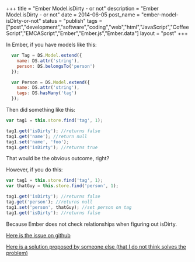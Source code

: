 +++
title = "Ember Model.isDirty - or not"
description = "Ember Model.isDirty - or not"
date = 2014-06-05
post_name = "ember-model-isDirty-or-not"
status = "publish"
tags = ["post","development","software","coding","web","html","JavaScript","CoffeeScript","EMCAScript","Ember","Ember.js","Ember.data"]
layout = "post"
+++

In Ember, if you have models like this:

```javascript
  var Tag = DS.Model.extend({
    name: DS.attr('string'),
    person: DS.belongsTo('person')
  });

  var Person = DS.Model.extend({
    name: DS.attr('string'),
    tags: DS.hasMany('tag')
  });
```

Then did something like this:

```javascript
var tag1 = this.store.find('tag', 1);

tag1.get('isDirty'); //returns false
tag1.get('name'); //return null
tag1.set('name', 'foo');
tag1.get('isDirty'); //returns true
```

That would be the obvious outcome, right?

However, if you do this:

```javascript
var tag1 = this.store.find('tag', 1);
var thatGuy = this.store.find('person', 1);

tag1.get('isDirty'); //returns false
tag.get('person'); //returns null
tag1.set('person', thatGuy); //set person on tag
tag1.get('isDirty'); //returns false
```

Because Ember does not check relationships when figuring out isDirty.

[Here is the issue on github](https://github.com/emberjs/data/issues/1188)

[Here is a solution proposed by someone else (that I do not think solves the problem)](http://emberjs.jsbin.com/jaxoriki/1/edit)
